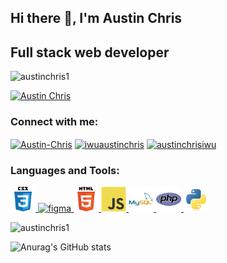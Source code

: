 
## Hi there 👋, I'm Austin Chris
## Full stack web developer

<p align="left"> <img src="https://komarev.com/ghpvc/?username=austinchris1&label=Profile%20views&color=0e75b6&style=flat" alt="austinchris1" /> </p>

<p align="left"> <a href="https://twitter.com/AustinChris_" target="blank"><img src="https://img.shields.io/twitter/follow/AustinChris_?logo=twitter&style=for-the-badge" alt="Austin Chris" /></a> </p>

<h3 align="left">Connect with me:</h3>
<p align="left">
<a href="https://twitter.com/AustinChris_" target="blank"><img align="center" src="https://raw.githubusercontent.com/rahuldkjain/github-profile-readme-generator/master/src/images/icons/Social/twitter.svg" alt="Austin-Chris" height="30" width="40" /></a>
<a href="https://instagram.com/iwuaustinchris" target="blank"><img align="center" src="https://raw.githubusercontent.com/rahuldkjain/github-profile-readme-generator/master/src/images/icons/Social/instagram.svg" alt="iwuaustinchris" height="30" width="40" /></a>
<a href="https://www.youtube.com/c/austinchrisiwu" target="blank"><img align="center" src="https://raw.githubusercontent.com/rahuldkjain/github-profile-readme-generator/master/src/images/icons/Social/youtube.svg" alt="austinchrisiwu" height="30" width="40" /></a>
</p>

<h3 align="left">Languages and Tools:</h3>
<p align="left"> <a href="https://www.w3schools.com/css/" target="_blank" rel="noreferrer"> <img src="https://raw.githubusercontent.com/devicons/devicon/master/icons/css3/css3-original-wordmark.svg" alt="css3" width="40" height="40"/> </a> <a href="https://www.figma.com/" target="_blank" rel="noreferrer"> <img src="https://www.vectorlogo.zone/logos/figma/figma-icon.svg" alt="figma" width="40" height="40"/> </a> <a href="https://www.w3.org/html/" target="_blank" rel="noreferrer"> <img src="https://raw.githubusercontent.com/devicons/devicon/master/icons/html5/html5-original-wordmark.svg" alt="html5" width="40" height="40"/> </a> <a href="https://developer.mozilla.org/en-US/docs/Web/JavaScript" target="_blank" rel="noreferrer"> <img src="https://raw.githubusercontent.com/devicons/devicon/master/icons/javascript/javascript-original.svg" alt="javascript" width="40" height="40"/> </a> <a href="https://www.mysql.com/" target="_blank" rel="noreferrer"> <img src="https://raw.githubusercontent.com/devicons/devicon/master/icons/mysql/mysql-original-wordmark.svg" alt="mysql" width="40" height="40"/> </a> <a href="https://www.php.net" target="_blank" rel="noreferrer"> <img src="https://raw.githubusercontent.com/devicons/devicon/master/icons/php/php-original.svg" alt="php" width="40" height="40"/> </a> <a href="https://www.python.org" target="_blank" rel="noreferrer"> <img src="https://raw.githubusercontent.com/devicons/devicon/master/icons/python/python-original.svg" alt="python" width="40" height="40"/> </a> </p>

<p><img align="left" src="https://github-readme-stats.vercel.app/api/top-langs?username=austinchris1&show_icons=true&locale=en&layout=compact" alt="austinchris1" /></p>

<br/>


![Anurag's GitHub stats](https://github-readme-stats.vercel.app/api?username=AustinChris1&show_icons=true&theme=radical)
